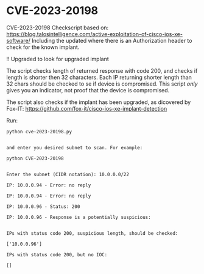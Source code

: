# CVE-2023-20198
CVE-2023-20198 Checkscript based on: https://blog.talosintelligence.com/active-exploitation-of-cisco-ios-xe-software/
Including the updated where there is an Authorization header to check for the known implant. 

!! Upgraded to look for upgraded implant 



The script checks length of returned response with code 200, and checks if length is shorter then 32 characters. Each IP returning shorter length than 32 chars should be checked to se if device is compromised. This script *only* gives you an indicator, not proof that the device is compromised.

The script also checks if the implant has been upgraded, as dicovered by Fox-IT: https://github.com/fox-it/cisco-ios-xe-implant-detection


Run:

```
python cve-2023-20198.py


and enter you desired subnet to scan. For example:

python CVE-2023-20198


Enter the subnet (CIDR notation): 10.0.0.0/22

IP: 10.0.0.94 - Error: no reply

IP: 10.0.0.94 - Error: no reply

IP: 10.0.0.96 - Status: 200

IP: 10.0.0.96 - Response is a potentially suspicious: 


IPs with status code 200, suspicious length, should be checked:

['10.0.0.96']

IPs with status code 200, but no IOC:

[]
```
